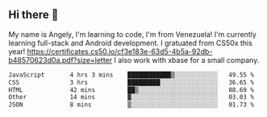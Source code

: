 ## Hi there 👋
My name is Angely, I'm learning to code, I'm from Venezuela!
I'm currently learning full-stack and Android development.
I gratuated from CS50x this year! https://certificates.cs50.io/cf3e183e-63d5-4b5a-92db-b48570623d0a.pdf?size=letter
I also work with xbase for a small company.

 <!--START_SECTION:waka-->

```txt
JavaScript       4 hrs 3 mins    ████████████▒░░░░░░░░░░░░   49.55 %
CSS              3 hrs           █████████░░░░░░░░░░░░░░░░   36.65 %
HTML             42 mins         ██▒░░░░░░░░░░░░░░░░░░░░░░   08.69 %
Other            14 mins         ▓░░░░░░░░░░░░░░░░░░░░░░░░   03.03 %
JSON             8 mins          ▒░░░░░░░░░░░░░░░░░░░░░░░░   01.73 %
```

<!--END_SECTION:waka-->
<!--
**angelycontrerasr/angelycontrerasr** is a ✨ _special_ ✨ repository because its `README.md` (this file) appears on your GitHub profile.

Here are some ideas to get you started:

- 🔭 I’m currently working on ...
- 🌱 I’m currently learning ...
- 👯 I’m looking to collaborate on ...
- 🤔 I’m looking for help with ...
- 💬 Ask me about ...
- 📫 How to reach me: ...
- 😄 Pronouns: ...
- ⚡ Fun fact: ...
-->
